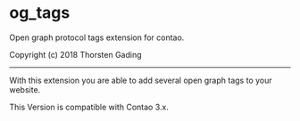 og_tags
=========

Open graph protocol tags extension for contao.

Copyright (c) 2018 Thorsten Gading

---

With this extension you are able to add several open graph tags to your website.

This Version is compatible with Contao 3.x.